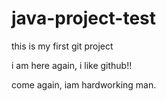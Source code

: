 java-project-test
=================
this is my first git project

i am here again, i like github!!

come again, iam hardworking man.
